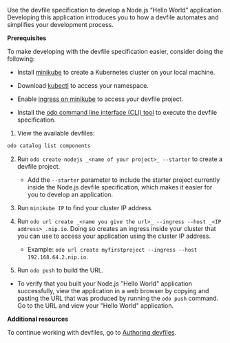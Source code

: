 Use the devfile specification to develop a Node.js “Hello World”
application. Developing this application introduces you to how a devfile
automates and simplifies your development process.

**Prerequisites**

To make developing with the devfile specification easier, consider doing
the following:

- Install [minikube](https://minikube.sigs.k8s.io/docs/start/) to
  create a Kubernetes cluster on your local machine.

- Download
  [kubectl](https://kubernetes.io/docs/tasks/tools/install-kubectl-macos/)
  to access your namespace.

- Enable [ingress on
  minikube](https://kubernetes.io/docs/tasks/access-application-cluster/ingress-minikube/)
  to access your devfile project.

- Install the [odo command line interface (CLI)
  tool](https://access.redhat.com/documentation/en-us/openshift_container_platform/4.6/html/cli_tools/developer-cli-odo#installing-odo)
  to execute the devfile specification.

1. View the available devfiles:

```bash
odo catalog list components
```

2. Run `odo create nodejs _<name of your project>_ --starter` to create
    a devfile project.

    - Add the `--starter` parameter to include the starter project
      currently inside the Node.js devfile specification, which makes
      it easier for you to develop an application.

3. Run `minikube IP` to find your cluster IP address.

4. Run
    `odo url create _<name you give the url>_ --ingress --host _<IP address>_.nip.io`.
    Doing so creates an ingress inside your cluster that you can use to
    access your application using the cluster IP address.

    - Example:
      `odo url create myfirstproject --ingress --host 192.168.64.2.nip.io`.

5. Run `odo push` to build the URL.

- To verify that you built your Node.js "Hello World" application
  successfully, view the application in a web browser by copying and
  pasting the URL that was produced by running the `odo push` command.
  Go to the URL and view your "Hello World" application.

**Additional resources**

To continue working with devfiles, go to [Authoring
devfiles](/docs/2.1.0/authoring-devfiles.adoc).
